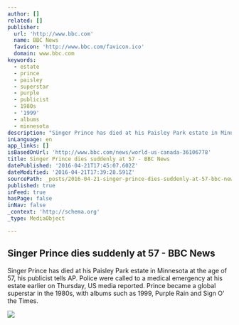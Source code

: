 ```yaml
---
author: []
related: []
publisher:
  url: 'http://www.bbc.com'
  name: BBC News
  favicon: 'http://www.bbc.com/favicon.ico'
  domain: www.bbc.com
keywords:
  - estate
  - prince
  - paisley
  - superstar
  - purple
  - publicist
  - 1980s
  - '1999'
  - albums
  - minnesota
description: "Singer Prince has died at his Paisley Park estate in Minnesota at the age of 57, his publicist tells AP. Police were called to a medical emergency at his estate earlier on Thursday, US media reported. Prince became a global superstar in the 1980s, with albums such as 1999, Purple Rain and Sign O' the Times."
inLanguage: en
app_links: []
isBasedOnUrl: 'http://www.bbc.com/news/world-us-canada-36106778'
title: Singer Prince dies suddenly at 57 - BBC News
datePublished: '2016-04-21T17:45:07.602Z'
dateModified: '2016-04-21T17:39:28.591Z'
sourcePath: _posts/2016-04-21-singer-prince-dies-suddenly-at-57-bbc-news.md
published: true
inFeed: true
hasPage: false
inNav: false
_context: 'http://schema.org'
_type: MediaObject

---
```

<article style=""><h1>Singer Prince dies suddenly at 57 - BBC News</h1><p>Singer Prince has died at his Paisley Park estate in Minnesota at the age of 57, his publicist tells AP. Police were called to a medical emergency at his estate earlier on Thursday, US media reported. Prince became a global superstar in the 1980s, with albums such as 1999, Purple Rain and Sign O' the Times.</p><img src="http://ichef.bbci.co.uk/news/1024/cpsprodpb/B989/production/_89379474_032484059-1.jpg" /></article>